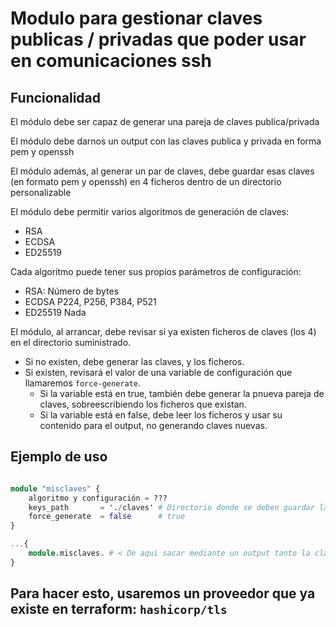 # Modulo para gestionar claves publicas / privadas que poder usar en comunicaciones ssh

## Funcionalidad

El módulo debe ser capaz de generar una pareja de claves publica/privada

El módulo debe darnos un output con las claves publica y privada en forma pem y openssh

El módulo además, al generar un par de claves, debe guardar esas claves (en formato pem y openssh) en 4 ficheros
dentro de un directorio personalizable

El módulo debe permitir varios algoritmos de generación de claves: 
- RSA
- ECDSA
- ED25519

Cada algoritmo puede tener sus propios parámetros de configuración:
- RSA:          Número de bytes
- ECDSA         P224, P256, P384, P521
- ED25519       Nada

El módulo, al arrancar, debe revisar si ya existen ficheros de claves (los 4) en el directorio suministrado.
- Si no existen, debe generar las claves, y los ficheros.
- Si existen, revisará el valor de una variable de configuración que llamaremos `force-generate`.
    - Si la variable está en true, también debe generar la pnueva pareja de claves, sobreescribiendo los ficheros que existan.
    - Si la variable está en false, debe leer los ficheros y usar su contenido para el output, no generando claves nuevas.

## Ejemplo de uso

```tf

module "misclaves" {
    algoritmo y configuración = ???
    keys_path       = './claves' # Directorio donde se deben guardar las claves / de donde se deben leer las claves
    force_generate  = false      # true
}   

...{
    module.misclaves. # < De aqui sacar mediante un output tanto la clave publica como la privada en formato pem o openssh
}

```

## Para hacer esto, usaremos un proveedor que ya existe en terraform: `hashicorp/tls`